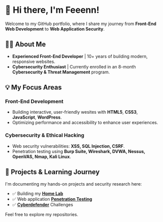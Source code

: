 # 👋 Hi there, I'm Feeenn!

Welcome to my GitHub portfolio, where I share my journey from **Front-End Web Development** to **Web Application Security**.

## 👩‍💻 About Me

- **Experienced Front-End Developer** | 10+ years of building modern, responsive websites.
- **Cybersecurity Enthusiast** | Currently enrolled in an 8-month **Cybersecurity & Threat Management** program.

## 💡 My Focus Areas

###  Front-End Development
- Building interactive, user-friendly wesites with **HTML5**, **CSS3**, **JavaScript**, **WordPress**.
- Optimizing performance and accessibility to enhance user experiences.

###  Cybersecurity & Ethical Hacking
- Web security vulnerabilities: **XSS, SQL Injection, CSRF**.
- Penetration testing using **Burp Suite, Wireshark, DVWA, Nessus, OpenVAS, Nmap, Kali Linux**.

## 📂 Projects & Learning Journey
I'm documenting my hands-on projects and security research here:
- ✅ Building my **[Home Lab](https://github.com/fenfolio/homelab)**
- ✅ Web application **[Penetration Testing](https://github.com/fenfolio/web-pentest/)**
- ✅ **[Cyberdefender](https://github.com/fenfolio/challenges)** Challenges 

Feel free to explore my repositories.
